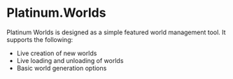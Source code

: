 # Platinum.Worlds

Platinum Worlds is designed as a simple featured world management tool. It supports the following:

- Live creation of new worlds
- Live loading and unloading of worlds
- Basic world generation options

